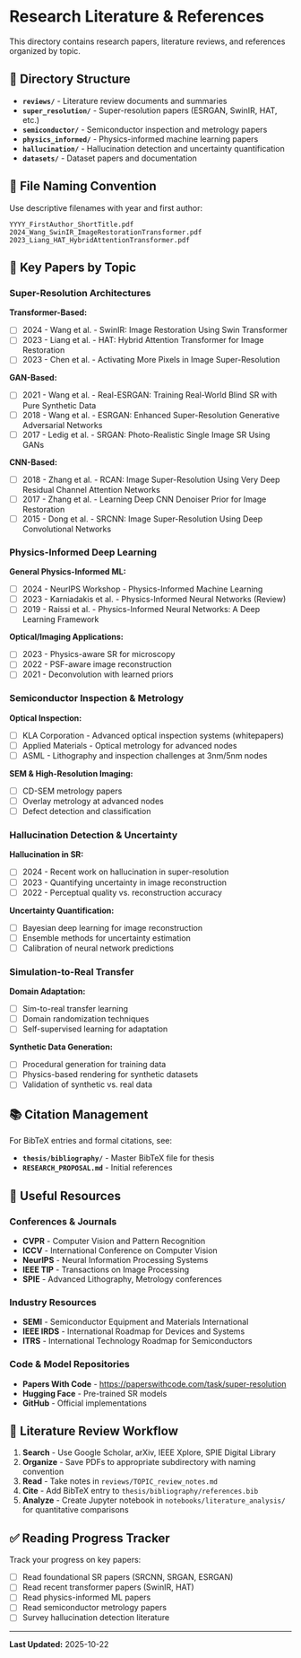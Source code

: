 # Research Literature & References

This directory contains research papers, literature reviews, and references organized by topic.

## 📁 Directory Structure

- **`reviews/`** - Literature review documents and summaries
- **`super_resolution/`** - Super-resolution papers (ESRGAN, SwinIR, HAT, etc.)
- **`semiconductor/`** - Semiconductor inspection and metrology papers
- **`physics_informed/`** - Physics-informed machine learning papers
- **`hallucination/`** - Hallucination detection and uncertainty quantification
- **`datasets/`** - Dataset papers and documentation

## 📝 File Naming Convention

Use descriptive filenames with year and first author:

```
YYYY_FirstAuthor_ShortTitle.pdf
2024_Wang_SwinIR_ImageRestorationTransformer.pdf
2023_Liang_HAT_HybridAttentionTransformer.pdf
```

## 🔖 Key Papers by Topic

### Super-Resolution Architectures

**Transformer-Based:**
- [ ] 2024 - Wang et al. - SwinIR: Image Restoration Using Swin Transformer
- [ ] 2023 - Liang et al. - HAT: Hybrid Attention Transformer for Image Restoration
- [ ] 2023 - Chen et al. - Activating More Pixels in Image Super-Resolution

**GAN-Based:**
- [ ] 2021 - Wang et al. - Real-ESRGAN: Training Real-World Blind SR with Pure Synthetic Data
- [ ] 2018 - Wang et al. - ESRGAN: Enhanced Super-Resolution Generative Adversarial Networks
- [ ] 2017 - Ledig et al. - SRGAN: Photo-Realistic Single Image SR Using GANs

**CNN-Based:**
- [ ] 2018 - Zhang et al. - RCAN: Image Super-Resolution Using Very Deep Residual Channel Attention Networks
- [ ] 2017 - Zhang et al. - Learning Deep CNN Denoiser Prior for Image Restoration
- [ ] 2015 - Dong et al. - SRCNN: Image Super-Resolution Using Deep Convolutional Networks

### Physics-Informed Deep Learning

**General Physics-Informed ML:**
- [ ] 2024 - NeurIPS Workshop - Physics-Informed Machine Learning
- [ ] 2023 - Karniadakis et al. - Physics-Informed Neural Networks (Review)
- [ ] 2019 - Raissi et al. - Physics-Informed Neural Networks: A Deep Learning Framework

**Optical/Imaging Applications:**
- [ ] 2023 - Physics-aware SR for microscopy
- [ ] 2022 - PSF-aware image reconstruction
- [ ] 2021 - Deconvolution with learned priors

### Semiconductor Inspection & Metrology

**Optical Inspection:**
- [ ] KLA Corporation - Advanced optical inspection systems (whitepapers)
- [ ] Applied Materials - Optical metrology for advanced nodes
- [ ] ASML - Lithography and inspection challenges at 3nm/5nm nodes

**SEM & High-Resolution Imaging:**
- [ ] CD-SEM metrology papers
- [ ] Overlay metrology at advanced nodes
- [ ] Defect detection and classification

### Hallucination Detection & Uncertainty

**Hallucination in SR:**
- [ ] 2024 - Recent work on hallucination in super-resolution
- [ ] 2023 - Quantifying uncertainty in image reconstruction
- [ ] 2022 - Perceptual quality vs. reconstruction accuracy

**Uncertainty Quantification:**
- [ ] Bayesian deep learning for image reconstruction
- [ ] Ensemble methods for uncertainty estimation
- [ ] Calibration of neural network predictions

### Simulation-to-Real Transfer

**Domain Adaptation:**
- [ ] Sim-to-real transfer learning
- [ ] Domain randomization techniques
- [ ] Self-supervised learning for adaptation

**Synthetic Data Generation:**
- [ ] Procedural generation for training data
- [ ] Physics-based rendering for synthetic datasets
- [ ] Validation of synthetic vs. real data

## 📚 Citation Management

For BibTeX entries and formal citations, see:
- **`thesis/bibliography/`** - Master BibTeX file for thesis
- **`RESEARCH_PROPOSAL.md`** - Initial references

## 🔗 Useful Resources

### Conferences & Journals
- **CVPR** - Computer Vision and Pattern Recognition
- **ICCV** - International Conference on Computer Vision
- **NeurIPS** - Neural Information Processing Systems
- **IEEE TIP** - Transactions on Image Processing
- **SPIE** - Advanced Lithography, Metrology conferences

### Industry Resources
- **SEMI** - Semiconductor Equipment and Materials International
- **IEEE IRDS** - International Roadmap for Devices and Systems
- **ITRS** - International Technology Roadmap for Semiconductors

### Code & Model Repositories
- **Papers With Code** - https://paperswithcode.com/task/super-resolution
- **Hugging Face** - Pre-trained SR models
- **GitHub** - Official implementations

## 📖 Literature Review Workflow

1. **Search** - Use Google Scholar, arXiv, IEEE Xplore, SPIE Digital Library
2. **Organize** - Save PDFs to appropriate subdirectory with naming convention
3. **Read** - Take notes in `reviews/TOPIC_review_notes.md`
4. **Cite** - Add BibTeX entry to `thesis/bibliography/references.bib`
5. **Analyze** - Create Jupyter notebook in `notebooks/literature_analysis/` for quantitative comparisons

## ✅ Reading Progress Tracker

Track your progress on key papers:

- [ ] Read foundational SR papers (SRCNN, SRGAN, ESRGAN)
- [ ] Read recent transformer papers (SwinIR, HAT)
- [ ] Read physics-informed ML papers
- [ ] Read semiconductor metrology papers
- [ ] Survey hallucination detection literature

---

**Last Updated:** 2025-10-22
